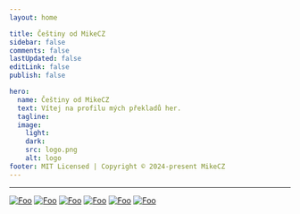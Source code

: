 ```yaml
---
layout: home

title: Češtiny od MikeCZ
sidebar: false
comments: false
lastUpdated: false
editLink: false
publish: false

hero:
  name: Češtiny od MikeCZ
  text: Vítej na profilu mých překladů her.
  tagline:
  image:
    light:
    dark:
    src: logo.png
    alt: logo
footer: MIT Licensed | Copyright © 2024-present MikeCZ
---
```


<style>
:root{
    --vp-home-hero-name-color: transparent;
    --vp-home-hero-name-background: -webkit-linear-gradient(190deg, #f00, #ffe2e2, #e3deff, #00f);
  
 /* --vp-home-hero-image-background-image: linear-gradient(-45deg,  #910000 60%, #02008d 60%);
    --vp-home-hero-image-filter: blur(20px); */
}

@media (min-width: 640px) {
  :root {
    --vp-home-hero-image-filter: blur(35px);
  }
}

@media (min-width: 960px) {
  :root {
    --vp-home-hero-image-filter: blur(40px);
  }
} 
</style>

<div class="status">
<div class="mikecz">

<!-- ## MikeCZ --> 
<hr>

[![Foo](./public/hollow.jpg)](readme/hollow.md)
[![Foo](https://repacklab.com/wp-content/uploads/2021/02/Plague-Inc-Evolved-Free-Download-Repacklab-5.jpg)](readme/plague.md)
[![Foo](./public/progress.jpg)](readme/progressbar95.md)
[![Foo](./public/voice.png)](readme/VotV.md)
[![Foo](https://cdn2.steamgriddb.com/thumb/ba579f96314e513bc3e04daf60a234d6.jpg)](readme/silksong.md)
[![Foo](https://shared.cloudflare.steamstatic.com/store_item_assets/steam/apps/1465460/library_600x900_2x.jpg?t=1721928496)](readme/Infection.md)
</div>
<!-- <div class="pertim">

## Pertim
[![Foo](./public/summer.jpg)](readme/summer.md)
[![Foo](./public/silver.jpg)](readme/silcha.md)
[![Foo](./public/count.jpg)](readme/count6.md)
[![Foo](./public/alone.jpg)](readme/alodar.md)
</div> -->
</div> 
